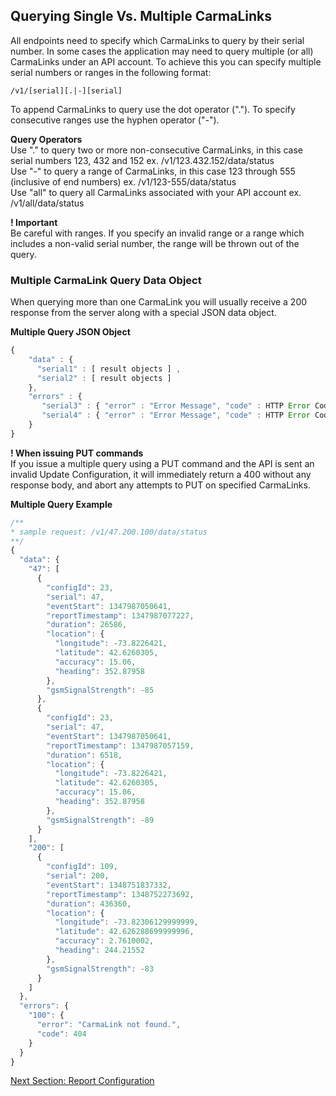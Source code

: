 <h2>Querying Single Vs. Multiple CarmaLinks</h2>  
All endpoints need to specify which CarmaLinks to query by their serial number. In some cases the application may need to query multiple (or all) CarmaLinks under an API account. To achieve this you can specify multiple serial numbers or ranges in the following format:  
  
    /v1/[serial][.|-][serial]  
  
To append CarmaLinks to query use the dot operator ("."). To specify consecutive ranges use the hyphen operator ("-").   
  
**Query Operators**  
Use "." to query two or more non-consecutive CarmaLinks, in this case serial numbers 123, 432 and 152 ex. /v1/123.432.152/data/status  
Use "-" to query a range of CarmaLinks, in this case 123 through 555 (inclusive of end numbers) ex. /v1/123-555/data/status  
Use "all" to query all CarmaLinks associated with your API account ex. /v1/all/data/status  

**! Important**  
Be careful with ranges. If you specify an invalid range or a range which includes a non-valid serial number, the range will be thrown out of the query.  
  
### Multiple CarmaLink Query Data Object  
When querying more than one CarmaLink you will usually receive a 200 response from the server along with a special JSON data object.  
  
**Multiple Query JSON Object**  
```javascript
{  
    "data" : {  
      "serial1" : [ result objects ] ,  
      "serial2" : [ result objects ]   
    },  
    "errors" : {  
       "serial3" : { "error" : "Error Message", "code" : HTTP Error Code },  
       "serial4" : { "error" : "Error Message", "code" : HTTP Error Code }  
    }  
}  
```
  
**! When issuing PUT commands**   
If you issue a multiple query using a PUT command and the API is sent an invalid Update Configuration, it will immediately return a 400 without any response body, and abort any attempts to PUT on specified CarmaLinks.  
  
**Multiple Query Example**  
```javascript
/**  
* sample request: /v1/47.200.100/data/status  
**/  
{  
  "data": {  
    "47": [  
      {  
        "configId": 23,  
        "serial": 47,  
        "eventStart": 1347987050641,  
        "reportTimestamp": 1347987077227,  
        "duration": 26586,  
        "location": {  
          "longitude": -73.8226421,  
          "latitude": 42.6260305,  
          "accuracy": 15.06,  
          "heading": 352.87958  
        },  
        "gsmSignalStrength": -85  
      },  
      {  
        "configId": 23,  
        "serial": 47,  
        "eventStart": 1347987050641,  
        "reportTimestamp": 1347987057159,  
        "duration": 6518,  
        "location": {  
          "longitude": -73.8226421,  
          "latitude": 42.6260305,  
          "accuracy": 15.06,  
          "heading": 352.87958  
        },  
        "gsmSignalStrength": -89  
      }  
    ],  
    "200": [  
      {  
        "configId": 109,  
        "serial": 200,  
        "eventStart": 1348751837332,  
        "reportTimestamp": 1348752273692,  
        "duration": 436360,  
        "location": {  
          "longitude": -73.82306129999999,  
          "latitude": 42.626288699999996,  
          "accuracy": 2.7610002,  
          "heading": 244.21552  
        },  
        "gsmSignalStrength": -83  
      }   
    ]  
  },  
  "errors": {  
    "100": {  
      "error": "CarmaLink not found.",  
      "code": 404  
    }  
  }  
}  
```
[Next Section: Report Configuration](https://github.com/CarmaSys/CarmaLinkAPI/blob/1.6/reportConfiguration.md)
